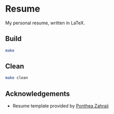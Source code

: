 # Resume

My personal resume, written in LaTeX.

## Build

```sh
make
```

## Clean

```sh
make clean
```

## Acknowledgements

- Resume template provided by [Ponthea Zahraii](https://github.com/pontheazahraii)
